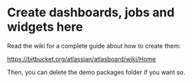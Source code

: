# Create dashboards, jobs and widgets here

Read the wiki for a complete guide about how to create them:

https://bitbucket.org/atlassian/atlasboard/wiki/Home

Then, you can delete the demo packages folder if you want so.